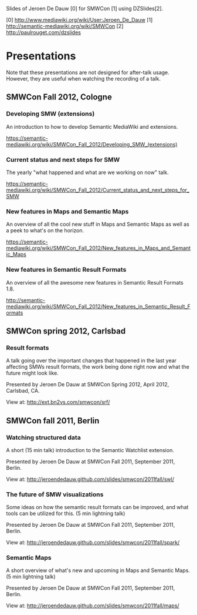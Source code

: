 Slides of Jeroen De Dauw [0] for SMWCon [1] using DZSlides[2].

[0] http://www.mediawiki.org/wiki/User:Jeroen_De_Dauw
[1] http://semantic-mediawiki.org/wiki/SMWCon
[2] http://paulrouget.com/dzslides


Presentations
=============

Note that these presentations are not designed for after-talk usage.
However, they are useful when watching the recording of a talk.

SMWCon Fall 2012, Cologne
--------------------------

### Developing SMW (extensions)

An introduction to how to develop Semantic MediaWiki and extensions.

https://semantic-mediawiki.org/wiki/SMWCon_Fall_2012/Developing_SMW_(extensions)

### Current status and next steps for SMW

The yearly "what happened and what are we working on now" talk.

https://semantic-mediawiki.org/wiki/SMWCon_Fall_2012/Current_status_and_next_steps_for_SMW

### New features in Maps and Semantic Maps

An overview of all the cool new stuff in Maps and Semantic Maps as well as a peek to what's on the horizon.

https://semantic-mediawiki.org/wiki/SMWCon_Fall_2012/New_features_in_Maps_and_Semantic_Maps

### New features in Semantic Result Formats

An overview of all the awesome new features in Semantic Result Formats 1.8.

http://semantic-mediawiki.org/wiki/SMWCon_Fall_2012/New_features_in_Semantic_Result_Formats

SMWCon spring 2012, Carlsbad
----------------------------

### Result formats

A talk going over the important changes that happened in the last year affecting
SMWs result formats, the work being done right now and what the future might look like. 

Presented by Jeroen De Dauw at SMWCon Spring 2012, April 2012, Carlsbad, CA.

View at: http://ext.bn2vs.com/smwcon/srf/

SMWCon fall 2011, Berlin
-------------------------

### Watching structured data

A short (15 min talk) introduction to the Semantic Watchlist extension.

Presented by Jeroen De Dauw at SMWCon Fall 2011, September 2011, Berlin.

View at: http://jeroendedauw.github.com/slides/smwcon/2011fall/swl/

### The future of SMW visualizations

Some ideas on how the semantic result formats can be improved,
and what tools can be utilized for this. (5 min lightning talk)  

Presented by Jeroen De Dauw at SMWCon Fall 2011, September 2011, Berlin.

View at: http://jeroendedauw.github.com/slides/smwcon/2011fall/spark/

### Semantic Maps

A short overview of what's new and upcoming in Maps and Semantic Maps.
(5 min lightning talk)

Presented by Jeroen De Dauw at SMWCon Fall 2011, September 2011, Berlin.

View at: http://jeroendedauw.github.com/slides/smwcon/2011fall/maps/